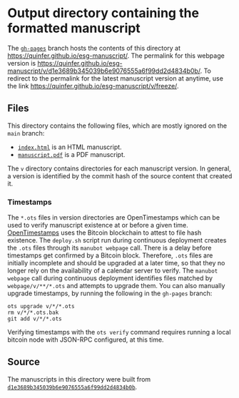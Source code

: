 # Output directory containing the formatted manuscript

The [`gh-pages`](https://github.com/quinfer/esg-manuscript/tree/gh-pages) branch hosts the contents of this directory at <https://quinfer.github.io/esg-manuscript/>.
The permalink for this webpage version is <https://quinfer.github.io/esg-manuscript/v/d1e3689b345039b6e9076555a6f99dd2d4834b0b/>.
To redirect to the permalink for the latest manuscript version at anytime, use the link <https://quinfer.github.io/esg-manuscript/v/freeze/>.

## Files

This directory contains the following files, which are mostly ignored on the `main` branch:

+ [`index.html`](index.html) is an HTML manuscript.
+ [`manuscript.pdf`](manuscript.pdf) is a PDF manuscript.

The `v` directory contains directories for each manuscript version.
In general, a version is identified by the commit hash of the source content that created it.

### Timestamps

The `*.ots` files in version directories are OpenTimestamps which can be used to verify manuscript existence at or before a given time.
[OpenTimestamps](https://opentimestamps.org/) uses the Bitcoin blockchain to attest to file hash existence.
The `deploy.sh` script run during continuous deployment creates the `.ots` files through its `manubot webpage` call.
There is a delay before timestamps get confirmed by a Bitcoin block.
Therefore, `.ots` files are initially incomplete and should be upgraded at a later time, so that they no longer rely on the availability of a calendar server to verify.
The `manubot webpage` call during continuous deployment identifies files matched by `webpage/v/**/*.ots` and attempts to upgrade them.
You can also manually upgrade timestamps, by running the following in the `gh-pages` branch:

```shell
ots upgrade v/*/*.ots
rm v/*/*.ots.bak
git add v/*/*.ots
```

Verifying timestamps with the `ots verify` command requires running a local bitcoin node with JSON-RPC configured, at this time.

## Source

The manuscripts in this directory were built from
[`d1e3689b345039b6e9076555a6f99dd2d4834b0b`](https://github.com/quinfer/esg-manuscript/commit/d1e3689b345039b6e9076555a6f99dd2d4834b0b).
